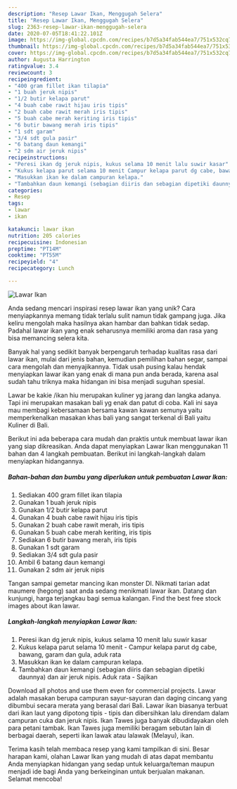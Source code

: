 ```yaml
---
description: "Resep Lawar Ikan, Menggugah Selera"
title: "Resep Lawar Ikan, Menggugah Selera"
slug: 2363-resep-lawar-ikan-menggugah-selera
date: 2020-07-05T18:41:22.101Z
image: https://img-global.cpcdn.com/recipes/b7d5a34fab544ea7/751x532cq70/lawar-ikan-foto-resep-utama.jpg
thumbnail: https://img-global.cpcdn.com/recipes/b7d5a34fab544ea7/751x532cq70/lawar-ikan-foto-resep-utama.jpg
cover: https://img-global.cpcdn.com/recipes/b7d5a34fab544ea7/751x532cq70/lawar-ikan-foto-resep-utama.jpg
author: Augusta Harrington
ratingvalue: 3.4
reviewcount: 3
recipeingredient:
- "400 gram fillet ikan tilapia"
- "1 buah jeruk nipis"
- "1/2 butir kelapa parut"
- "4 buah cabe rawit hijau iris tipis"
- "2 buah cabe rawit merah iris tipis"
- "5 buah cabe merah keriting iris tipis"
- "6 butir bawang merah iris tipis"
- "1 sdt garam"
- "3/4 sdt gula pasir"
- "6 batang daun kemangi"
- "2 sdm air jeruk nipis"
recipeinstructions:
- "Peresi ikan dg jeruk nipis, kukus selama 10 menit lalu suwir kasar"
- "Kukus kelapa parut selama 10 menit Campur kelapa parut dg cabe, bawang, garam dan gula, aduk rata"
- "Masukkan ikan ke dalam campuran kelapa."
- "Tambahkan daun kemangi (sebagian diiris dan sebagian dipetiki daunnya) dan air jeruk nipis. Aduk rata Sajikan"
categories:
- Resep
tags:
- lawar
- ikan

katakunci: lawar ikan 
nutrition: 205 calories
recipecuisine: Indonesian
preptime: "PT14M"
cooktime: "PT55M"
recipeyield: "4"
recipecategory: Lunch

---
```



![Lawar Ikan](https://img-global.cpcdn.com/recipes/b7d5a34fab544ea7/751x532cq70/lawar-ikan-foto-resep-utama.jpg)

Anda sedang mencari inspirasi resep lawar ikan yang unik? Cara menyiapkannya memang tidak terlalu sulit namun tidak gampang juga. Jika keliru mengolah maka hasilnya akan hambar dan bahkan tidak sedap. Padahal lawar ikan yang enak seharusnya memiliki aroma dan rasa yang bisa memancing selera kita.

Banyak hal yang sedikit banyak berpengaruh terhadap kualitas rasa dari lawar ikan, mulai dari jenis bahan, kemudian pemilihan bahan segar, sampai cara mengolah dan menyajikannya. Tidak usah pusing kalau hendak menyiapkan lawar ikan yang enak di mana pun anda berada, karena asal sudah tahu triknya maka hidangan ini bisa menjadi suguhan spesial.

Lawar be kakie /ikan hiu merupakan kuliner yg jarang dan langka adanya. Tapi ini merupakan masakan bali yg enak dan patut di coba. Kali ini saya mau membagi kebersamaan bersama kawan kawan semunya yaitu memperkenalkan masakan khas bali yang sangat terkenal di Bali yaitu Kuliner di Bali.


Berikut ini ada beberapa cara mudah dan praktis untuk membuat lawar ikan yang siap dikreasikan. Anda dapat menyiapkan Lawar Ikan menggunakan 11 bahan dan 4 langkah pembuatan. Berikut ini langkah-langkah dalam menyiapkan hidangannya.

<!--inarticleads1-->

##### Bahan-bahan dan bumbu yang diperlukan untuk pembuatan Lawar Ikan:

1. Sediakan 400 gram fillet ikan tilapia
1. Gunakan 1 buah jeruk nipis
1. Gunakan 1/2 butir kelapa parut
1. Gunakan 4 buah cabe rawit hijau iris tipis
1. Gunakan 2 buah cabe rawit merah, iris tipis
1. Gunakan 5 buah cabe merah keriting, iris tipis
1. Sediakan 6 butir bawang merah, iris tipis
1. Gunakan 1 sdt garam
1. Sediakan 3/4 sdt gula pasir
1. Ambil 6 batang daun kemangi
1. Gunakan 2 sdm air jeruk nipis


Tangan sampai gemetar mancing ikan monster DI. Nikmati tarian adat maumere (hegong) saat anda sedang menikmati lawar ikan. Datang dan kunjungi, harga terjangkau bagi semua kalangan. Find the best free stock images about ikan lawar. 

<!--inarticleads2-->

##### Langkah-langkah menyiapkan Lawar Ikan:

1. Peresi ikan dg jeruk nipis, kukus selama 10 menit lalu suwir kasar
1. Kukus kelapa parut selama 10 menit - Campur kelapa parut dg cabe, bawang, garam dan gula, aduk rata
1. Masukkan ikan ke dalam campuran kelapa.
1. Tambahkan daun kemangi (sebagian diiris dan sebagian dipetiki daunnya) dan air jeruk nipis. Aduk rata - Sajikan


Download all photos and use them even for commercial projects. Lawar adalah masakan berupa campuran sayur-sayuran dan daging cincang yang dibumbui secara merata yang berasal dari Bali. Lawar ikan biasanya terbuat dari ikan laut yang dipotong tipis - tipis dan dibersihkan lalu direndam dalam campuran cuka dan jeruk nipis. Ikan Tawes juga banyak dibudidayakan oleh para petani tambak. Ikan Tawes juga memiliki beragam sebutan lain di berbagai daerah, seperti ikan lawak atau lalawak (Melayu), ikan. 

Terima kasih telah membaca resep yang kami tampilkan di sini. Besar harapan kami, olahan Lawar Ikan yang mudah di atas dapat membantu Anda menyiapkan hidangan yang sedap untuk keluarga/teman maupun menjadi ide bagi Anda yang berkeinginan untuk berjualan makanan. Selamat mencoba!
